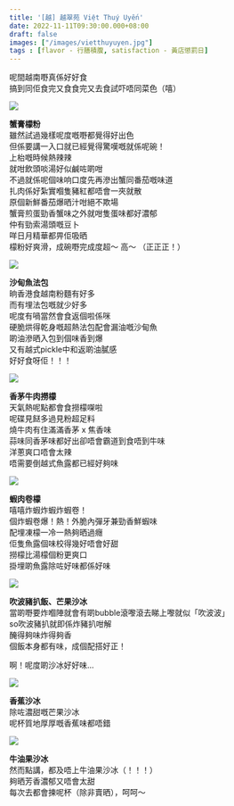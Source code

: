```yaml
---
title: '[越] 越翠苑 Việt Thuý Uyến'
date: 2022-11-11T09:30:00.000+08:00
draft: false
images: ["/images/vietthuyuyen.jpg"]
tags : [flavor - 行膳積腹, satisfaction - 黃店懲罰日]
---
```


呢間越南嘢真係好好食  
搞到同佢食完又食食完又去食試吓唔同菜色（嘻）  

![](/images/vietthuyuyen1.jpg)

**蟹膏檬粉**  
雖然試過幾樣呢度嘅嘢都覺得好出色  
但係要講一入口就已經覺得驚嘆嘅就係呢碗！  
上枱嘅時候熱辣辣  
就咁飲頭啖湯好似鹹咗啲咁  
不過就係呢個味响口度先再滲出蟹同番茄嘅味道  
扎肉係好紮實嗰隻豬紅都唔會一夾就散  
原個新鮮番茄爆晒汁咁絕不欺場  
蟹膏煎蛋勁香蟹味之外就咁隻蛋味都好濃郁  
仲有勁索湯頭嘅豆卜  
咩日月精華都畀佢吸晒  
檬粉好爽滑，成碗嘢完成度超～ 高～ （正正正！）  

![](/images/vietthuyuyen2.jpg)

**沙甸魚法包**  
晌香港食越南粉麵有好多  
而有埋法包嘅就少好多  
呢度有喎當然會食返個啦係咪  
硬脆烘得乾身嘅超熱法包配會漏油嘅沙甸魚  
啲油滲晒入包到個味香到爆  
又有越式pickle中和返啲油膩感  
好好食呀佢！！！  

![](/images/vietthuyuyen3.jpg)

**香茅牛肉撈檬**  
天氣熱呢點都會食撈檬㗎啦  
呢碟見餸多過見粉超足料  
燒牛肉有住滿滿香茅 x 焦香味  
蒜味同香茅味都好出卻唔會霸道到食唔到牛味  
洋蔥爽口唔會太辣  
唔需要倒越式魚露都已經好夠味  

![](/images/vietthuyuyen4.jpg)

**蝦肉卷檬**  
嘻嘻炸蝦炸蝦炸蝦卷！  
個炸蝦卷爆！熱！外脆內彈牙兼勁香鮮蝦味  
配埋凍檬一冷一熱夠晒過癮  
佢隻魚露個味校得幾好唔會好甜  
撈檬比湯檬個粉更爽口  
掛埋啲魚露除咗好味都係好味  

![](/images/vietthuyuyen5.jpg)

**吹波豬扒飯、芒果沙冰**  
當啲嘢要炸嗰陣就會有啲bubble滾嚟滾去睇上嚟就似「吹波波」  
so吹波豬扒就即係炸豬扒咁解  
醃得夠味炸得夠香  
個飯本身都有味，成個配搭好正！  
  
啊！呢度啲沙冰好好味...    

![](/images/vietthuyuyen6.jpg)

**香蕉沙冰**  
除咗濃甜嘅芒果沙冰  
呢杯質地厚厚嘅香蕉味都唔錯  

![](/images/vietthuyuyen7.jpg)

**牛油果沙冰**  
然而點講，都及唔上牛油果沙冰（！！！）  
夠晒芳香濃郁又唔會太甜  
每次去都會揀呢杯（除非賣晒），呵呵～  


